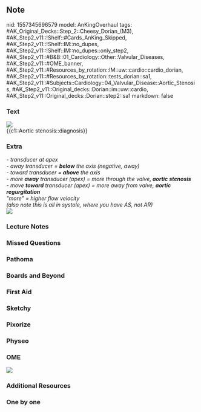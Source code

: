 ## Note
nid: 1557345696579
model: AnKingOverhaul
tags: #AK_Original_Decks::Step_2::Cheesy_Dorian_(M3), #AK_Step2_v11::!Shelf::#Cards_AnKing_Skipped, #AK_Step2_v11::!Shelf::IM::no_dupes, #AK_Step2_v11::!Shelf::IM::no_dupes::only_step2, #AK_Step2_v11::#B&B::01_Cardiology::Other::Valvular_Diseases, #AK_Step2_v11::#OME_banner, #AK_Step2_v11::#Resources_by_rotation::IM::uw::cardio::cardio_dorian, #AK_Step2_v11::#Resources_by_rotation::tests_dorian::sa1, #AK_Step2_v11::#Subjects::Cardiology::04_Valvular_Disease::Aortic_Stenosis, #AK_Step2_v11::Original_decks::Dorian::im::uw::cardio, #AK_Step2_v11::Original_decks::Dorian::step2::sa1
markdown: false

### Text
<img src="paste-5973015313514499.jpg">
<div>
  {{c1::Aortic stenosis::diagnosis}}
</div>

### Extra
<div>
  <i>- transducer at apex</i>
</div>
<div>
  <i>- away transducer = <b>below</b> the axis (negative, away)</i>
</div>
<div>
  <i>- toward transducer = <b>above</b> the axis</i>
</div>
<div>
  <i>- more <b>away</b> transducer (apex) = more through the
  valve<b>, aortic stenosis</b></i>
</div>
<div>
  <i>- move <b>toward</b> transducer (apex) = more away from valve,
  <b>aortic regurgitation</b></i>
</div>
<div>
  <i>"more" = higher flow velocity</i>
</div>
<div>
  <i>(also note this is all in systole, where you have AS, not
  AR)</i>
</div>
<div>
  <i><img src="paste-123007863357443_1408717015886.jpg"></i>
</div>

### Lecture Notes


### Missed Questions


### Pathoma


### Boards and Beyond


### First Aid


### Sketchy


### Pixorize


### Physeo


### OME
<div class="ome-widget">
  <a href="https://onlinemeded.org?ref=anki"><img src=
  "_OME_AnkiFlashcards_General_7.png"></a>
</div>

### Additional Resources


### One by one

